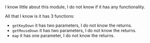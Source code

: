 I know little about this module, I do not know if it has any functionality.

All that I know is it has 3 functions:

- <code>getKeyDown</code> it has two parameters, I do not know the returns.
- <code>getMouseDown</code> it has two parameters, I do not know the returns.
- <code>map</code> it has one parameter, I do not know the returns.
